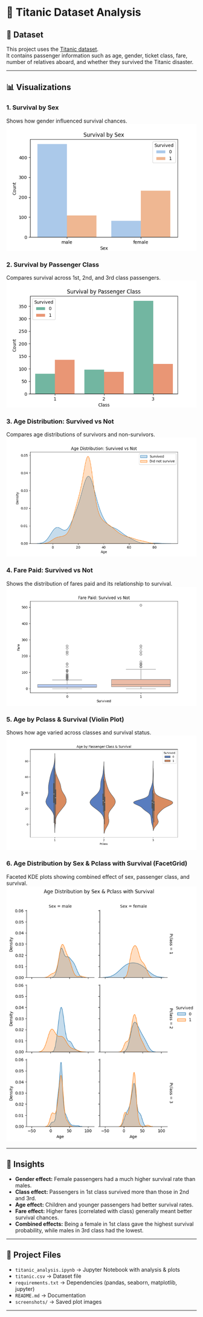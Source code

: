 # 🚢 Titanic Dataset Analysis

## 📂 Dataset
This project uses the [Titanic dataset](https://www.kaggle.com/datasets/yasserh/titanic-dataset).  
It contains passenger information such as age, gender, ticket class, fare, number of relatives aboard, and whether they survived the Titanic disaster.

---

## 📊 Visualizations

### 1. Survival by Sex
Shows how gender influenced survival chances.  
![Survival by Sex](screenshots/survival_by_sex.png)

### 2. Survival by Passenger Class
Compares survival across 1st, 2nd, and 3rd class passengers.  
![Survival by Pclass](screenshots/survival_by_pclass.png)

### 3. Age Distribution: Survived vs Not
Compares age distributions of survivors and non-survivors.  
![Age Distribution](screenshots/age_distribution.png)

### 4. Fare Paid: Survived vs Not
Shows the distribution of fares paid and its relationship to survival.  
![Fare Boxplot](screenshots/fare_boxplot.png)

### 5. Age by Pclass & Survival (Violin Plot)
Shows how age varied across classes and survival status.  
![Age by Pclass Violin](screenshots/age_pclass_violin.png)

### 6. Age Distribution by Sex & Pclass with Survival (FacetGrid)
Faceted KDE plots showing combined effect of sex, passenger class, and survival.  
![Age FacetGrid](screenshots/age_facetgrid.png)

---

## 🔎 Insights
- **Gender effect:** Female passengers had a much higher survival rate than males.  
- **Class effect:** Passengers in 1st class survived more than those in 2nd and 3rd.  
- **Age effect:** Children and younger passengers had better survival rates.  
- **Fare effect:** Higher fares (correlated with class) generally meant better survival chances.  
- **Combined effects:** Being a female in 1st class gave the highest survival probability, while males in 3rd class had the lowest.  

---

## 🧰 Project Files
- `titanic_analysis.ipynb` → Jupyter Notebook with analysis & plots  
- `titanic.csv` → Dataset file  
- `requirements.txt` → Dependencies (pandas, seaborn, matplotlib, jupyter)  
- `README.md` → Documentation  
- `screenshots/` → Saved plot images  

---
